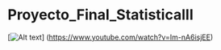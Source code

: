 # Proyecto_Final_StatisticalII
[![Alt text](https://img.youtube.com/vi/Im-nA6isjEE/0.jpg)] (https://www.youtube.com/watch?v=Im-nA6isjEE)
